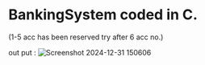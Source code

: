 




# BankingSystem coded in C.


(1-5 acc has been reserved try after 6 acc no.) 

 out put :
![Screenshot 2024-12-31 150606](https://github.com/user-attachments/assets/056901a7-e05e-4178-bc6d-f25c138539cd)

